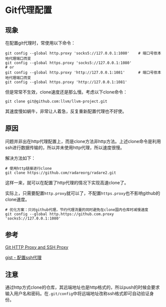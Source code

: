 # Git代理配置

## 现象

在配置git代理时，常使用以下命令：

```shell
git config --global http.proxy 'socks5://127.0.0.1:1080' 	# 端口号依本地代理端口而变
git config --global https.proxy 'socks5://127.0.0.1:1080'
# or
git config --global http.proxy 'http://127.0.0.1:1081' 		# 端口号依本地代理端口而变
git config --global https.proxy 'http://127.0.0.1:1081'
```

但是常常不生效，clone速度还是那么慢。考虑以下clone命令：

```shell
git clone git@github.com:llvm/llvm-project.git
```

其速度慢如蜗牛，非常让人着急，反复重新配置代理也不好使。

## 原因

问题并非出在http代理配置上，而是clone方法非http方法。上述clone命令是利用ssh进行数据传输的，所以并未使用http代理，所以速度很慢。

解决方法如下：

```shell
# 使用http链接进行clone
git clone https://github.com/radareorg/radare2.git
```

这样一来，就可以在配置了http代理的情况下实现高速clone了。

实际上，只需要配置`http.proxy`就可以了，不配置`https.proxy`也不影响github的clone速度。

```shell
# 优化方案：只对github代理，节约代理流量的同时避免在clone国内仓库时减慢速度
git config --global http.https://github.com.proxy 'socks5://127.0.0.1:1080' 
```

## 参考

[Git HTTP Proxy and SSH Proxy](https://plantegg.github.io/2018/03/14/%E5%B0%B1%E6%98%AF%E8%A6%81%E4%BD%A0%E6%87%82git%E4%BB%A3%E7%90%86--%E5%A6%82%E4%BD%95%E8%AE%BE%E7%BD%AEgit%20Proxy/)

[gist - 配置ssh代理](https://gist.github.com/chuyik/02d0d37a49edc162546441092efae6a1)

## 注意

通过http方式clone的仓库，其远端地址也是http格式的，所以push的时候会要求输入用户名和密码。在`.git/config`中将远端地址改称ssh格式即可自动验证身份。